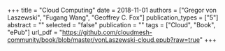 +++
title = "Cloud Computing"
date = 2018-11-01
authors = ["Gregor von Laszewski", "Fugang Wang", "Geoffrey C. Fox"]
publication_types = ["5"]
abstract = ""
selected = "false"
publication = ""
tags = ["Cloud", "Book", "ePub"]
url_pdf = "https://github.com/cloudmesh-community/book/blob/master/vonLaszewski-cloud.epub?raw=true"
+++

